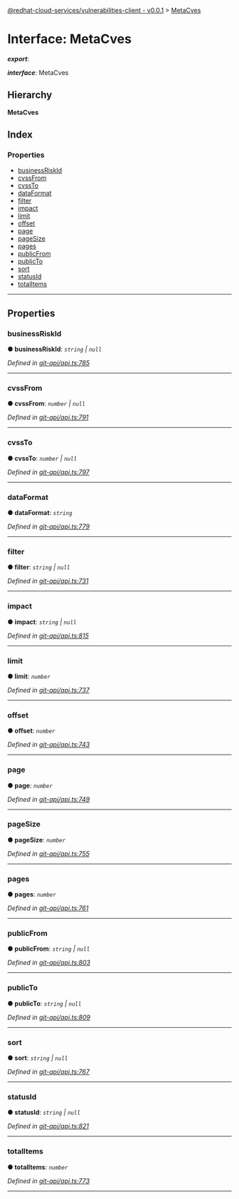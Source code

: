 [@redhat-cloud-services/vulnerabilities-client - v0.0.1](../README.md) > [MetaCves](../interfaces/metacves.md)

# Interface: MetaCves

*__export__*: 

*__interface__*: MetaCves

## Hierarchy

**MetaCves**

## Index

### Properties

* [businessRiskId](metacves.md#businessriskid)
* [cvssFrom](metacves.md#cvssfrom)
* [cvssTo](metacves.md#cvssto)
* [dataFormat](metacves.md#dataformat)
* [filter](metacves.md#filter)
* [impact](metacves.md#impact)
* [limit](metacves.md#limit)
* [offset](metacves.md#offset)
* [page](metacves.md#page)
* [pageSize](metacves.md#pagesize)
* [pages](metacves.md#pages)
* [publicFrom](metacves.md#publicfrom)
* [publicTo](metacves.md#publicto)
* [sort](metacves.md#sort)
* [statusId](metacves.md#statusid)
* [totalItems](metacves.md#totalitems)

---

## Properties

<a id="businessriskid"></a>

###  businessRiskId

**● businessRiskId**: *`string` \| `null`*

*Defined in [git-api/api.ts:785](https://github.com/RedHatInsights/javascript-clients/blob/master/packages/vulnerabilities/git-api/api.ts#L785)*

___
<a id="cvssfrom"></a>

###  cvssFrom

**● cvssFrom**: *`number` \| `null`*

*Defined in [git-api/api.ts:791](https://github.com/RedHatInsights/javascript-clients/blob/master/packages/vulnerabilities/git-api/api.ts#L791)*

___
<a id="cvssto"></a>

###  cvssTo

**● cvssTo**: *`number` \| `null`*

*Defined in [git-api/api.ts:797](https://github.com/RedHatInsights/javascript-clients/blob/master/packages/vulnerabilities/git-api/api.ts#L797)*

___
<a id="dataformat"></a>

###  dataFormat

**● dataFormat**: *`string`*

*Defined in [git-api/api.ts:779](https://github.com/RedHatInsights/javascript-clients/blob/master/packages/vulnerabilities/git-api/api.ts#L779)*

___
<a id="filter"></a>

###  filter

**● filter**: *`string` \| `null`*

*Defined in [git-api/api.ts:731](https://github.com/RedHatInsights/javascript-clients/blob/master/packages/vulnerabilities/git-api/api.ts#L731)*

___
<a id="impact"></a>

###  impact

**● impact**: *`string` \| `null`*

*Defined in [git-api/api.ts:815](https://github.com/RedHatInsights/javascript-clients/blob/master/packages/vulnerabilities/git-api/api.ts#L815)*

___
<a id="limit"></a>

###  limit

**● limit**: *`number`*

*Defined in [git-api/api.ts:737](https://github.com/RedHatInsights/javascript-clients/blob/master/packages/vulnerabilities/git-api/api.ts#L737)*

___
<a id="offset"></a>

###  offset

**● offset**: *`number`*

*Defined in [git-api/api.ts:743](https://github.com/RedHatInsights/javascript-clients/blob/master/packages/vulnerabilities/git-api/api.ts#L743)*

___
<a id="page"></a>

###  page

**● page**: *`number`*

*Defined in [git-api/api.ts:749](https://github.com/RedHatInsights/javascript-clients/blob/master/packages/vulnerabilities/git-api/api.ts#L749)*

___
<a id="pagesize"></a>

###  pageSize

**● pageSize**: *`number`*

*Defined in [git-api/api.ts:755](https://github.com/RedHatInsights/javascript-clients/blob/master/packages/vulnerabilities/git-api/api.ts#L755)*

___
<a id="pages"></a>

###  pages

**● pages**: *`number`*

*Defined in [git-api/api.ts:761](https://github.com/RedHatInsights/javascript-clients/blob/master/packages/vulnerabilities/git-api/api.ts#L761)*

___
<a id="publicfrom"></a>

###  publicFrom

**● publicFrom**: *`string` \| `null`*

*Defined in [git-api/api.ts:803](https://github.com/RedHatInsights/javascript-clients/blob/master/packages/vulnerabilities/git-api/api.ts#L803)*

___
<a id="publicto"></a>

###  publicTo

**● publicTo**: *`string` \| `null`*

*Defined in [git-api/api.ts:809](https://github.com/RedHatInsights/javascript-clients/blob/master/packages/vulnerabilities/git-api/api.ts#L809)*

___
<a id="sort"></a>

###  sort

**● sort**: *`string` \| `null`*

*Defined in [git-api/api.ts:767](https://github.com/RedHatInsights/javascript-clients/blob/master/packages/vulnerabilities/git-api/api.ts#L767)*

___
<a id="statusid"></a>

###  statusId

**● statusId**: *`string` \| `null`*

*Defined in [git-api/api.ts:821](https://github.com/RedHatInsights/javascript-clients/blob/master/packages/vulnerabilities/git-api/api.ts#L821)*

___
<a id="totalitems"></a>

###  totalItems

**● totalItems**: *`number`*

*Defined in [git-api/api.ts:773](https://github.com/RedHatInsights/javascript-clients/blob/master/packages/vulnerabilities/git-api/api.ts#L773)*

___

